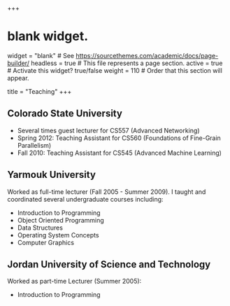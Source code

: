 +++
# blank widget.
widget = "blank"  # See https://sourcethemes.com/academic/docs/page-builder/
headless = true  # This file represents a page section.
active = true  # Activate this widget? true/false
weight = 110  # Order that this section will appear.

title = "Teaching"
+++

## Colorado State University
* Several times guest lecturer for CS557 (Advanced Networking)
* Spring 2012: Teaching Assistant for CS560 (Foundations of Fine-Grain Parallelism)
* Fall 2010: Teaching Assistant for CS545 (Advanced Machine Learning)


## Yarmouk University
Worked as full-time lecturer (Fall 2005 - Summer 2009).
I taught and coordinated several undergraduate courses including:
* Introduction to Programming
* Object Oriented Programming
* Data Structures
* Operating System Concepts
* Computer Graphics


## Jordan University of Science and Technology
Worked as part-time Lecturer (Summer 2005):
* Introduction to Programming